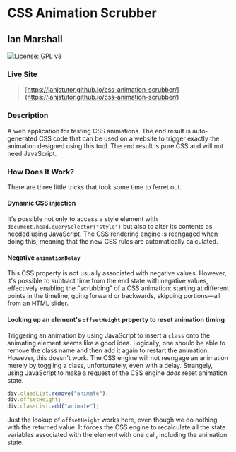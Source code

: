 # CSS Animation Scrubber

## Ian Marshall

[![License: GPL v3](https://img.shields.io/badge/License-GPLv3-blue.svg)](https://www.gnu.org/licenses/gpl-3.0)

### Live Site

> [https://ianjstutor.github.io/css-animation-scrubber/](https://ianjstutor.github.io/css-animation-scrubber/)

### Description

A web application for testing CSS animations. The end result is auto-generated CSS code that can be used on a website to trigger exactly the animation designed using this tool. The end result is pure CSS and will not need JavaScript.

### How Does It Work?

There are three little tricks that took some time to ferret out.

#### Dynamic CSS injection

It's possible not only to access a style element with <code>document.head.querySelector("style")</code> but also to alter its contents as needed using JavaScript. The CSS rendering engine is reengaged when doing this, meaning that the new CSS rules are automatically calculated.

#### Negative <code>animationDelay</code>

This CSS property is not usually associated with negative values. However, it's possible to subtract time from the end state with negative values, effectively enabling the "scrubbing" of a CSS animation: starting at different points in the timeline, going forward or backwards, skipping portions&mdash;all from an HTML slider.

#### Looking up an element's <code>offsetHeight</code> property to reset animation timing

Triggering an animation by using JavaScript to insert a <code>class</code> onto the animating element seems like a good idea. Logically, one should be able to remove the class name and then add it again to restart the animation. However, this doesn't work. The CSS engine will not reengage an animation merely by toggling a class, unfortunately, even with a delay. Strangely, using JavaScript to make a request of the CSS engine *does* reset animation state.

```js
div.classList.remove("animate");
div.offsetHeight;
div.classList.add("animate");
```

Just the lookup of <code>offsetHeight</code> works here, even though we do nothing with the returned value. It forces the CSS engine to recalculate all the state variables associated with the element with one call, including the animation state.
